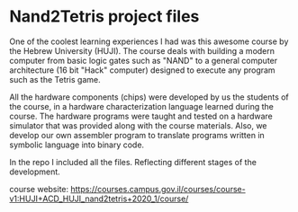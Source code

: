 # Nand2Tetris project files


One of the coolest learning experiences I had was this awesome course by the Hebrew University (HUJI). The course deals with building a modern computer from basic logic gates such as "NAND" to a general computer architecture (16 bit "Hack" computer) designed to execute any program such as the Tetris game. 

All the hardware components (chips) were developed by us the students of the course, in a hardware characterization language learned during the course. The hardware programs were taught and tested on a hardware simulator that was provided along with the course materials. Also, we develop our own assembler program to translate programs written in symbolic language into binary code.

In the repo I included all the files. Reflecting different stages of the development.

course website: https://courses.campus.gov.il/courses/course-v1:HUJI+ACD_HUJI_nand2tetris+2020_1/course/
